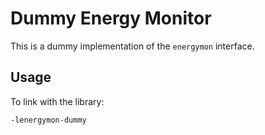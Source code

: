 # Dummy Energy Monitor

This is a dummy implementation of the `energymon` interface.

## Usage

To link with the library:

```
-lenergymon-dummy
```

